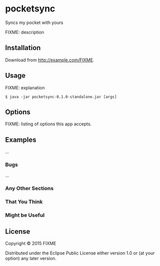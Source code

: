 # pocketsync
Syncs my pocket with yours

FIXME: description

## Installation

Download from http://example.com/FIXME.

## Usage

FIXME: explanation

    $ java -jar pocketsync-0.1.0-standalone.jar [args]

## Options

FIXME: listing of options this app accepts.

## Examples

...

### Bugs

...

### Any Other Sections
### That You Think
### Might be Useful

## License

Copyright © 2015 FIXME

Distributed under the Eclipse Public License either version 1.0 or (at
your option) any later version.
